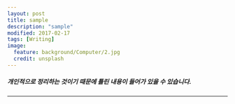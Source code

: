 ```yaml
---
layout: post
title: sample
description: "sample"
modified: 2017-02-17
tags: [Writing]
image:
  feature: background/Computer/2.jpg
  credit: unsplash
---
```


##### 개인적으로 정리하는 것이기 때문에 틀린 내용이 들어가 있을 수 있습니다.

---

